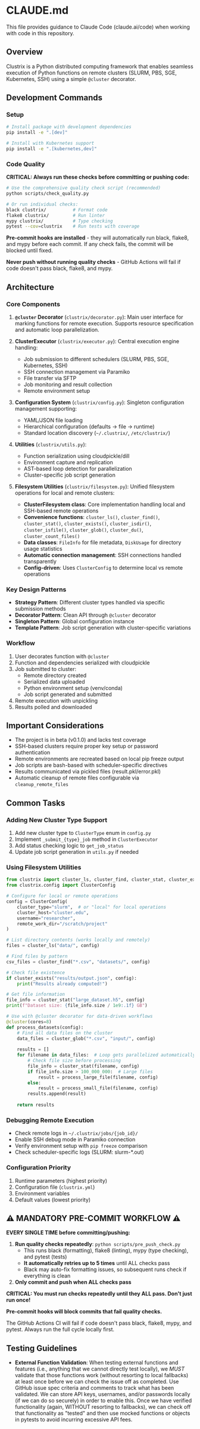 # CLAUDE.md

This file provides guidance to Claude Code (claude.ai/code) when working with code in this repository.

## Overview

Clustrix is a Python distributed computing framework that enables seamless execution of Python functions on remote clusters (SLURM, PBS, SGE, Kubernetes, SSH) using a simple `@cluster` decorator.

## Development Commands

### Setup
```bash
# Install package with development dependencies
pip install -e ".[dev]"

# Install with Kubernetes support
pip install -e ".[kubernetes,dev]"
```

### Code Quality

**CRITICAL: Always run these checks before committing or pushing code:**

```bash
# Use the comprehensive quality check script (recommended)
python scripts/check_quality.py

# Or run individual checks:
black clustrix/          # Format code
flake8 clustrix/         # Run linter  
mypy clustrix/           # Type checking
pytest --cov=clustrix    # Run tests with coverage
```

**Pre-commit hooks are installed** - they will automatically run black, flake8, and mypy before each commit. If any check fails, the commit will be blocked until fixed.

**Never push without running quality checks** - GitHub Actions will fail if code doesn't pass black, flake8, and mypy.

## Architecture

### Core Components

1. **`@cluster` Decorator** (`clustrix/decorator.py`): Main user interface for marking functions for remote execution. Supports resource specification and automatic loop parallelization.

2. **ClusterExecutor** (`clustrix/executor.py`): Central execution engine handling:
   - Job submission to different schedulers (SLURM, PBS, SGE, Kubernetes, SSH)
   - SSH connection management via Paramiko
   - File transfer via SFTP
   - Job monitoring and result collection
   - Remote environment setup

3. **Configuration System** (`clustrix/config.py`): Singleton configuration management supporting:
   - YAML/JSON file loading
   - Hierarchical configuration (defaults → file → runtime)
   - Standard location discovery (`~/.clustrix/`, `/etc/clustrix/`)

4. **Utilities** (`clustrix/utils.py`): 
   - Function serialization using cloudpickle/dill
   - Environment capture and replication
   - AST-based loop detection for parallelization
   - Cluster-specific job script generation

5. **Filesystem Utilities** (`clustrix/filesystem.py`): Unified filesystem operations for local and remote clusters:
   - **ClusterFilesystem class**: Core implementation handling local and SSH-based remote operations
   - **Convenience functions**: `cluster_ls()`, `cluster_find()`, `cluster_stat()`, `cluster_exists()`, `cluster_isdir()`, `cluster_isfile()`, `cluster_glob()`, `cluster_du()`, `cluster_count_files()`
   - **Data classes**: `FileInfo` for file metadata, `DiskUsage` for directory usage statistics
   - **Automatic connection management**: SSH connections handled transparently
   - **Config-driven**: Uses `ClusterConfig` to determine local vs remote operations

### Key Design Patterns

- **Strategy Pattern**: Different cluster types handled via specific submission methods
- **Decorator Pattern**: Clean API through `@cluster` decorator
- **Singleton Pattern**: Global configuration instance
- **Template Pattern**: Job script generation with cluster-specific variations

### Workflow

1. User decorates function with `@cluster`
2. Function and dependencies serialized with cloudpickle
3. Job submitted to cluster:
   - Remote directory created
   - Serialized data uploaded
   - Python environment setup (venv/conda)
   - Job script generated and submitted
4. Remote execution with unpickling
5. Results polled and downloaded

## Important Considerations

- The project is in beta (v0.1.0) and lacks test coverage
- SSH-based clusters require proper key setup or password authentication
- Remote environments are recreated based on local pip freeze output
- Job scripts are bash-based with scheduler-specific directives
- Results communicated via pickled files (result.pkl/error.pkl)
- Automatic cleanup of remote files configurable via `cleanup_remote_files`

## Common Tasks

### Adding New Cluster Type Support
1. Add new cluster type to `ClusterType` enum in `config.py`
2. Implement `_submit_{type}_job` method in `ClusterExecutor`
3. Add status checking logic to `get_job_status`
4. Update job script generation in `utils.py` if needed

### Using Filesystem Utilities
```python
from clustrix import cluster_ls, cluster_find, cluster_stat, cluster_exists, cluster_glob
from clustrix.config import ClusterConfig

# Configure for local or remote operations
config = ClusterConfig(
    cluster_type="slurm",  # or "local" for local operations
    cluster_host="cluster.edu",
    username="researcher",
    remote_work_dir="/scratch/project"
)

# List directory contents (works locally and remotely)
files = cluster_ls("data/", config)

# Find files by pattern
csv_files = cluster_find("*.csv", "datasets/", config)

# Check file existence
if cluster_exists("results/output.json", config):
    print("Results already computed!")

# Get file information
file_info = cluster_stat("large_dataset.h5", config)
print(f"Dataset size: {file_info.size / 1e9:.1f} GB")

# Use with @cluster decorator for data-driven workflows
@cluster(cores=8)
def process_datasets(config):
    # Find all data files on the cluster
    data_files = cluster_glob("*.csv", "input/", config)
    
    results = []
    for filename in data_files:  # Loop gets parallelized automatically
        # Check file size before processing
        file_info = cluster_stat(filename, config)
        if file_info.size > 100_000_000:  # Large files
            result = process_large_file(filename, config)
        else:
            result = process_small_file(filename, config)
        results.append(result)
    
    return results
```

### Debugging Remote Execution
- Check remote logs in `~/.clustrix/jobs/{job_id}/`
- Enable SSH debug mode in Paramiko connection
- Verify environment setup with `pip freeze` comparison
- Check scheduler-specific logs (SLURM: slurm-*.out)

### Configuration Priority
1. Runtime parameters (highest priority)
2. Configuration file (`clustrix.yml`)
3. Environment variables
4. Default values (lowest priority)

## ⚠️ MANDATORY PRE-COMMIT WORKFLOW ⚠️

**EVERY SINGLE TIME before committing/pushing:**

1. **Run quality checks repeatedly**: `python scripts/pre_push_check.py`
   - This runs black (formatting), flake8 (linting), mypy (type checking), and pytest (tests)
   - **It automatically retries up to 5 times** until ALL checks pass
   - Black may auto-fix formatting issues, so subsequent runs check if everything is clean
2. **Only commit and push when ALL checks pass**

**CRITICAL: You must run checks repeatedly until they ALL pass. Don't just run once!**

**Pre-commit hooks will block commits that fail quality checks.**

The GitHub Actions CI will fail if code doesn't pass black, flake8, mypy, and pytest. Always run the full cycle locally first.

## Testing Guidelines

- **External Function Validation**: When testing external functions and features (i.e., anything that we cannot directly test locally), we *MUST* validate that those functions work (without resorting to local fallbacks) at least once before we can check the issue off as completed. Use GitHub issue spec criteria and comments to track what has been validated. We can store API keys, usernames, and/or passwords locally (if we can do so securely) in order to enable this. Once we have verified functionality (again, WITHOUT resorting to fallbacks), we can check off that functionality as "tested" and then use mocked functions or objects in pytests to avoid incurring excessive API fees.
